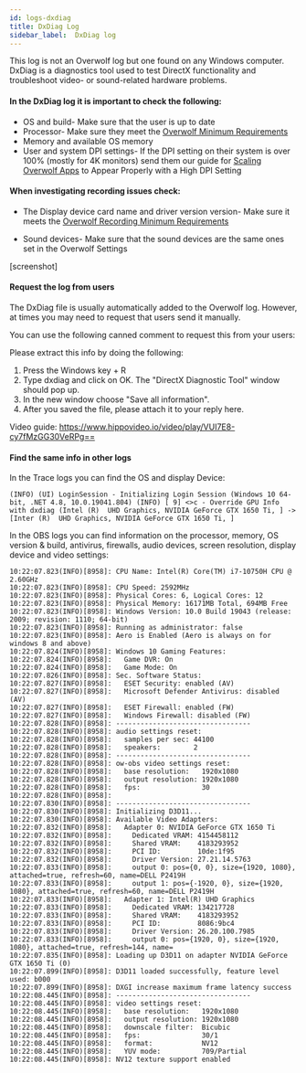 ```yaml
---
id: logs-dxdiag
title: DxDiag Log
sidebar_label:  DxDiag log
---
```


This log is not an Overwolf log but one found on any Windows computer. DxDiag is a diagnostics tool used to test DirectX functionality and troubleshoot video- or sound-related hardware problems. 

#### In the DxDiag log it is important to check the following:

* OS and build- Make sure that the user is up to date
* Processor- Make sure they meet the [Overwolf Minimum Requirements](https://support.overwolf.com/en/support/solutions/articles/9000177155-general-issues-and-solutions#minimum) 
* Memory and available OS memory
* User and system DPI settings- If the DPI setting on their system is over 100% (mostly for 4K monitors) send them our guide for [Scaling Overwolf Apps](https://support.overwolf.com/en/support/solutions/articles/9000176964-scaling-overwolf-apps-to-appear-properly-with-a-high-dpi-setting) to Appear Properly with a High DPI Setting

#### When investigating recording issues check:

* The Display device card name and driver version version- Make sure it meets the [Overwolf Recording Minimum Requirements](https://support.overwolf.com/en/support/solutions/articles/9000178267-overwolf-recording-minimum-requirements)

* Sound devices- Make sure that the sound devices are the same ones set in the Overwolf Settings

[screenshot]

#### Request the log from users

The DxDiag file is usually automatically added to the Overwolf log. However, at times you may need to request that users send it manually.

You can use the following canned comment to request this from your users:

Please extract this info by doing the following:
 
1. Press the Windows key + R
2. Type dxdiag and click on OK. The "DirectX Diagnostic Tool" window should pop up.
3. In the new window choose "Save all information".
4. After you saved the file, please attach it to your reply here.

Video guide: https://www.hippovideo.io/video/play/VUI7E8-cy7fMzGG30VeRPg==

#### Find the same info in other logs

In the Trace logs you can find the OS and display Device:

```
(INFO) (UI) LoginSession - Initializing Login Session (Windows 10 64-bit, .NET 4.8, 10.0.19041.804) (INFO) [ 9] <>c - Override GPU Info with dxdiag (Intel (R)  UHD Graphics, NVIDIA GeForce GTX 1650 Ti, ] -> [Inter (R)  UHD Graphics, NVIDIA GeForce GTX 1650 Ti, ]
```

In the OBS logs you can find information on the processor, memory, OS version & build, antivirus, firewalls, audio devices, screen resolution, display device and video settings:

```
10:22:07.823(INFO)[8958]: CPU Name: Intel(R) Core(TM) i7-10750H CPU @ 2.60GHz
10:22:07.823(INFO)[8958]: CPU Speed: 2592MHz
10:22:07.823(INFO)[8958]: Physical Cores: 6, Logical Cores: 12
10:22:07.823(INFO)[8958]: Physical Memory: 16171MB Total, 694MB Free
10:22:07.823(INFO)[8958]: Windows Version: 10.0 Build 19043 (release: 2009; revision: 1110; 64-bit)
10:22:07.823(INFO)[8958]: Running as administrator: false
10:22:07.823(INFO)[8958]: Aero is Enabled (Aero is always on for windows 8 and above)
10:22:07.824(INFO)[8958]: Windows 10 Gaming Features:
10:22:07.824(INFO)[8958]: 	Game DVR: On
10:22:07.824(INFO)[8958]: 	Game Mode: On
10:22:07.826(INFO)[8958]: Sec. Software Status:
10:22:07.827(INFO)[8958]: 	ESET Security: enabled (AV)
10:22:07.827(INFO)[8958]: 	Microsoft Defender Antivirus: disabled (AV)
10:22:07.827(INFO)[8958]: 	ESET Firewall: enabled (FW)
10:22:07.827(INFO)[8958]: 	Windows Firewall: disabled (FW)
10:22:07.828(INFO)[8958]: ---------------------------------
10:22:07.828(INFO)[8958]: audio settings reset:
10:22:07.828(INFO)[8958]: 	samples per sec: 44100
10:22:07.828(INFO)[8958]: 	speakers:        2
10:22:07.828(INFO)[8958]: ---------------------------------
10:22:07.828(INFO)[8958]: ow-obs video settings reset:
10:22:07.828(INFO)[8958]: 	base resolution:   1920x1080
10:22:07.828(INFO)[8958]: 	output resolution: 1920x1080
10:22:07.828(INFO)[8958]: 	fps:               30
10:22:07.828(INFO)[8958]: 
10:22:07.830(INFO)[8958]: ---------------------------------
10:22:07.830(INFO)[8958]: Initializing D3D11...
10:22:07.830(INFO)[8958]: Available Video Adapters: 
10:22:07.832(INFO)[8958]: 	Adapter 0: NVIDIA GeForce GTX 1650 Ti
10:22:07.832(INFO)[8958]: 	  Dedicated VRAM: 4154458112
10:22:07.832(INFO)[8958]: 	  Shared VRAM:    4183293952
10:22:07.832(INFO)[8958]: 	  PCI ID:         10de:1f95
10:22:07.832(INFO)[8958]: 	  Driver Version: 27.21.14.5763
10:22:07.833(INFO)[8958]: 	  output 0: pos={0, 0}, size={1920, 1080}, attached=true, refresh=60, name=DELL P2419H
10:22:07.833(INFO)[8958]: 	  output 1: pos={-1920, 0}, size={1920, 1080}, attached=true, refresh=60, name=DELL P2419H
10:22:07.833(INFO)[8958]: 	Adapter 1: Intel(R) UHD Graphics
10:22:07.833(INFO)[8958]: 	  Dedicated VRAM: 134217728
10:22:07.833(INFO)[8958]: 	  Shared VRAM:    4183293952
10:22:07.833(INFO)[8958]: 	  PCI ID:         8086:9bc4
10:22:07.833(INFO)[8958]: 	  Driver Version: 26.20.100.7985
10:22:07.833(INFO)[8958]: 	  output 0: pos={1920, 0}, size={1920, 1080}, attached=true, refresh=144, name=
10:22:07.835(INFO)[8958]: Loading up D3D11 on adapter NVIDIA GeForce GTX 1650 Ti (0)
10:22:07.899(INFO)[8958]: D3D11 loaded successfully, feature level used: b000
10:22:07.899(INFO)[8958]: DXGI increase maximum frame latency success
10:22:08.445(INFO)[8958]: ---------------------------------
10:22:08.445(INFO)[8958]: video settings reset:
10:22:08.445(INFO)[8958]: 	base resolution:   1920x1080
10:22:08.445(INFO)[8958]: 	output resolution: 1920x1080
10:22:08.445(INFO)[8958]: 	downscale filter:  Bicubic
10:22:08.445(INFO)[8958]: 	fps:               30/1
10:22:08.445(INFO)[8958]: 	format:            NV12
10:22:08.445(INFO)[8958]: 	YUV mode:          709/Partial
10:22:08.445(INFO)[8958]: NV12 texture support enabled
```
